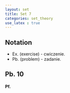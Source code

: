 ```yaml
---
layout: set
title: Set 7
categories: set_theory
use_latex : true
---
```

## Notation
* Ex. (exercise) - cwiczenie.
* Pb. (problem) - zadanie.

## Pb. 10
#### Pf.
